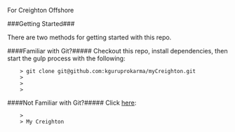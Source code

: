 For Creighton Offshore

###Getting Started###

There are two methods for getting started with this repo.

####Familiar with Git?#####
Checkout this repo, install dependencies, then start the gulp process with the following:

```
	> git clone git@github.com:kguruprokarma/myCreighton.git
	> 
	> 
	> 
```

####Not Familiar with Git?#####
Click [here](https://github.com/kguruprokarma/myCreighton):

```
	> 
	> My Creighton
```

